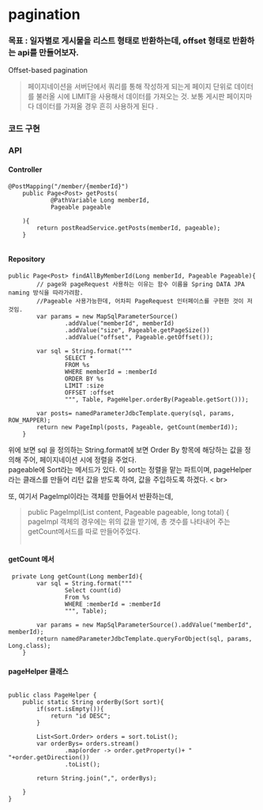 # pagination 
### 목표 : 일자별로 게시물을 리스트 형태로 반환하는데, offset 형태로 반환하는 api를 만들어보자.
Offset-based pagination 
> 페이지네이션을 서버단에서 쿼리를 통해 작성하게 되는게 페이지 단위로 데이터를 불러올 시에 LIMIT을 사용해서 데이터를 가져오는 것.
> 보통 게시판 페이지마다 데이터를 가져올 경우 흔히 사용하게 된다 .

### 코드 구현

### API

#### Controller
```
@PostMapping("/member/{memberId}")
    public Page<Post> getPosts(
            @PathVariable Long memberId,
            Pageable pageable

    ){
        return postReadService.getPosts(memberId, pageable);
    }


```

#### Repository
``` 
public Page<Post> findAllByMemberId(Long memberId, Pageable Pageable){
        // page와 pageRequest 사용하는 이유는 함수 이름을 Spring DATA JPA naming 방식을 따라가려함.
        //Pageable 사용가능한데, 어차피 PageRequest 인터페이스를 구현한 것이 저것임.
        var params = new MapSqlParameterSource()
                .addValue("memberId", memberId)
                .addValue("size", Pageable.getPageSize())
                .addValue("offset", Pageable.getOffset());

        var sql = String.format("""
                SELECT * 
                FROM %s 
                WHERE memberId = :memberId
                ORDER BY %s
                LIMIT :size 
                OFFSET :offset  
                """, Table, PageHelper.orderBy(Pageable.getSort()));

        var posts= namedParameterJdbcTemplate.query(sql, params, ROW_MAPPER);
        return new PageImpl(posts, Pageable, getCount(memberId));
    }

```
위에 보면 sql 을 정의하는 String.format에 보면 Order By 항목에 해당하는 값을 정의해 주어, 페이지네이션 시에 정렬을 주었다.<br>
pageable에 Sort라는 메서드가 있다. 이 sort는 정렬을 맡는 파트이며, pageHelper라는 클래스를 만들어 리턴 값을 받도록 하여, 값을 주입하도록 하겠다. < br><br>

또, 여기서  PageImpl이라는 객체를 만들어서 반환하는데, <br>
>	public PageImpl(List<T> content, Pageable pageable, long total) {
pageImpl 객체의 경우에는 위의 값을 받기에, 총 갯수를 나타내어 주는 getCount메서드를 따로 만들어주었다. <br><br>

#### getCount 메서
```
 private Long getCount(Long memberId){
        var sql = String.format("""
                Select count(id)
                From %s
                WHERE :memberId = :memberId
                """, Table);

        var params = new MapSqlParameterSource().addValue("memberId", memberId);
        return namedParameterJdbcTemplate.queryForObject(sql, params, Long.class);
    }

```

#### pageHelper 클래스 
```

public class PageHelper {
    public static String orderBy(Sort sort){
        if(sort.isEmpty()){
            return "id DESC";
        }

        List<Sort.Order> orders = sort.toList();
        var orderBys= orders.stream()
                .map(order -> order.getProperty()+ " "+order.getDirection())
                .toList();

        return String.join(",", orderBys);

    }
}

```

